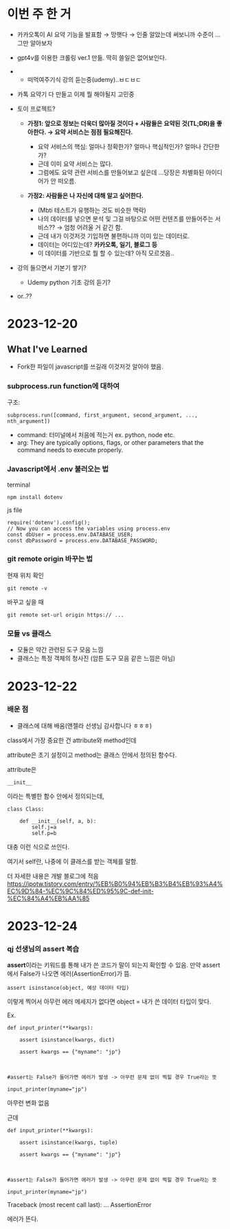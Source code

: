 # **이번 주 한 거**

- 카카오톡이 AI 요약 기능을 발표함 → 망햇다 → 인줄 알았는데 써보니까 수준이 ... 그만 알아보자
- gpt4v를 이용한 크롤링 ver.1 만듦. 딱히 쓸일은 없어보인다.
- - 떠먹여주기식 강의 듣는중(udemy)..ㅂㄷㅂㄷ
- 카톡 요약기 다 만들고 이제 뭘 해야될지 고민중
- 토이 프로젝트?
	- **가정1: 앞으로 정보는 더욱더 많아질 것이다 + 사람들은 요약된 것(TL;DR)을 좋아한다. → 요약 서비스는 점점 필요해진다.**
		- 요약 서비스의 핵심: 얼마나 정확한가? 얼마나 핵심적인가? 얼마나 간단한가? 
		- 근데 이미 요약 서비스는 많다.
		- 그럼에도 요약 관련 서비스를 만들어보고 싶은데 ...당장은 차별화된 아이디어가 안 떠오름. 
		  
	- **가정2: 사람들은 나 자신에 대해 알고 싶어한다.** 
		- (Mbti 테스트가 유행하는 것도 비슷한 맥락) 
		- 나의 데이터를 넣으면 분석 및 그걸 바탕으로 어떤 컨텐츠를 만들어주는 서비스?? → 엄청 어려울 거 같긴 함.
		- 근데 내가 이것저것 기입하면 불편하니까 이미 있는 데이터로. 
		- 데이터는 어디있는데? **카카오톡, 일기, 블로그 등**
		- 이 데이터를 기반으로 뭘 할 수 있는데? 아직 모르겟음..
		  
- 강의 들으면서 기본기 쌓기?
	- Udemy python 기초 강의 듣기?
- or..??
# 2023-12-20

## What I've Learned
- Fork한 파일이 javascript를 쓰길래 이것저것 알아야 했음.

### subprocess.run function에 대하여

구조: 
```
subprocess.run([command, first_argument, second_argument, ..., nth_argument])
```

- command: 터미널에서 처음에 적는거 ex. python, node etc.
- arg: They are typically options, flags, or other parameters that the command needs to execute properly.


### Javascript에서 .env 불러오는 법

terminal
```
npm install dotenv
```

js file
```
require('dotenv').config(); 
// Now you can access the variables using process.env 
const dbUser = process.env.DATABASE_USER; 
const dbPassword = process.env.DATABASE_PASSWORD;
```



### git remote origin 바꾸는 법

현재 위치 확인
```
git remote -v
```

바꾸고 싶을 때 
```
git remote set-url origin https:// ...
```


### 모듈 vs 클래스
- 모듈은 약간 관련된 도구 모음 느낌
- 클래스는 특정 객체의 청사진 (암튼 도구 모음 같은 느낌은 아님)


# 2023-12-22

### 배운 점

- 클래스에 대해 배움(앤젤라 선생님 감사합니다 ㅎㅎㅎ)

class에서 가장 중요한 건 attribute와 method인데

attribute은 초기 설정이고 method는 클래스 안에서 정의된 함수다.

attribute은
```
__init__
```
이라는 특별한 함수 안에서 정의되는데,

```
class Class:

	def __init__(self, a, b):
		self.j=a
		self.p=b
```

대충 이런 식으로 쓰인다.

여기서 self란, 나중에 이 클래스를 받는 객체를 말함.

더 자세한 내용은 개발 블로그에 적음 https://jpotw.tistory.com/entry/%EB%B0%94%EB%B3%B4%EB%93%A4%EC%9D%84-%EC%9C%84%ED%95%9C-def-init-%EC%84%A4%EB%AA%85



# 2023-12-24

### qj 선생님의 assert 복습


**assert**이라는 키워드를 통해 내가 쓴 코드가 말이 되는지 확인할 수 있음.
만약 assert에서 False가 나오면 에러(AssertionError)가 뜸.

```
assert isinstance(object, 예상 데이터 타입)
```

이렇게 찍어서 아무런 에러 메세지가 없다면 object = 내가 쓴 데이터 타입이 맞다.

Ex.
```
def input_printer(**kwargs):

    assert isinstance(kwargs, dict)

    assert kwargs == {"myname": "jp"}

  

#assert는 False가 들어가면 에러가 발생 -> 아무런 문제 없이 찍힐 경우 True라는 뜻

input_printer(myname="jp")
```
아무런 변화 없음

근데
```
def input_printer(**kwargs):

    assert isinstance(kwargs, tuple)

    assert kwargs == {"myname": "jp"}

  

#assert는 False가 들어가면 에러가 발생 -> 아무런 문제 없이 찍힐 경우 True라는 뜻

input_printer(myname="jp")
```

Traceback (most recent call last):
...
AssertionError

에러가 뜬다.